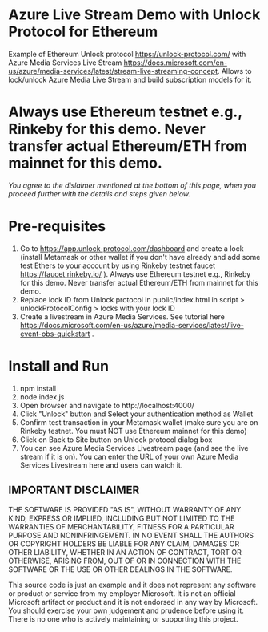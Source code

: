 # Azure Live Stream Demo with Unlock Protocol for Ethereum
Example of Ethereum Unlock protocol https://unlock-protocol.com/ with Azure Media Services Live Stream https://docs.microsoft.com/en-us/azure/media-services/latest/stream-live-streaming-concept. Allows to lock/unlock Azure Media Live Stream and build subscription models for it.  

# Always use Ethereum testnet e.g., Rinkeby for this demo. Never transfer actual Ethereum/ETH from mainnet for this demo.   
*You agree to the dislaimer mentioned at the bottom of this page, when you proceed further with the details and steps given below.*

# Pre-requisites
1. Go to https://app.unlock-protocol.com/dashboard and create a lock (install Metamask or other wallet if you don't have already and add some test Ethers to your account by using Rinkeby testnet faucet https://faucet.rinkeby.io/ ). Always use Ethereum testnet e.g., Rinkeby for this demo. Never transfer actual Ethereum/ETH from mainnet for this demo.      
2. Replace lock ID from Unlock protocol in public/index.html in script > unlockProtocolConfig > locks with your lock ID  
3. Create a livestream in Azure Media Services. See tutorial here https://docs.microsoft.com/en-us/azure/media-services/latest/live-event-obs-quickstart .       

# Install and Run
1. npm install
2. node index.js
3. Open browser and navigate to http://localhost:4000/
5. Click "Unlock" button and Select your authentication method as Wallet  
6. Confirm test transaction in your Metamask wallet (make sure you are on Rinkeby testnet. You must NOT use Ethereum mainnet for this demo)  
7. Click on Back to Site button on Unlock protocol dialog box  
8. You can see Azure Media Services Livestream page (and see the live stream if it is on). You can enter the URL of your own Azure Media Services Livestream here and users can watch it.  






## IMPORTANT DISCLAIMER     
THE SOFTWARE IS PROVIDED "AS IS", WITHOUT WARRANTY OF ANY KIND, EXPRESS OR IMPLIED, INCLUDING BUT NOT LIMITED TO THE WARRANTIES OF MERCHANTABILITY, FITNESS FOR A PARTICULAR PURPOSE AND NONINFRINGEMENT. IN NO EVENT SHALL THE AUTHORS OR COPYRIGHT HOLDERS BE LIABLE FOR ANY CLAIM, DAMAGES OR OTHER LIABILITY, WHETHER IN AN ACTION OF CONTRACT, TORT OR OTHERWISE, ARISING FROM, OUT OF OR IN CONNECTION WITH THE SOFTWARE OR THE USE OR OTHER DEALINGS IN THE SOFTWARE.  

This source code is just an example and it does not represent any software or product or service from my employer Microsoft. It is not an official Microsoft artifact or product and it is not endorsed in any way by Microsoft. You should exercise your own judgement and prudence before using it. There is no one who is actively maintaining or supporting this project.  
